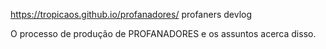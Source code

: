 https://tropicaos.github.io/profanadores/
profaners devlog

O processo de produção de PROFANADORES e os assuntos acerca disso.
